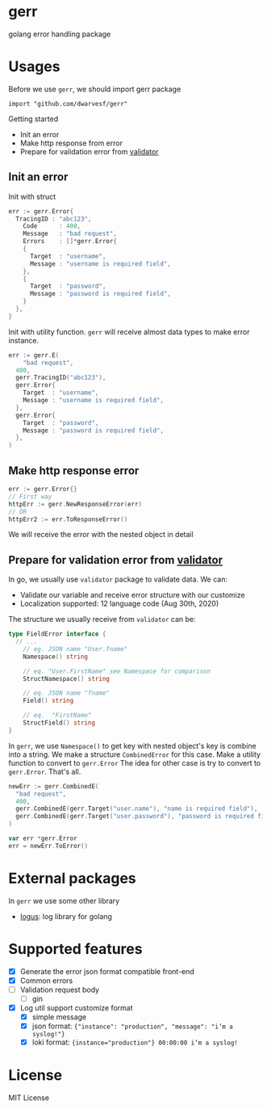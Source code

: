 # gerr

golang error handling package

# Usages

Before we use `gerr`, we should import gerr package
```
import "github.com/dwarvesf/gerr"
```

Getting started
- Init an error
- Make http response from error
- Prepare for validation error from [validator](https://github.com/go-playground/validator)

## Init an error

Init with struct

```go
err := gerr.Error{
  TracingID : "abc123",
	Code      : 400,
	Message   : "bad request",
	Errors    : []*gerr.Error{
    {
      Target  : "username",
      Message : "username is required field",
    },
    {
      Target  : "password",
      Message : "password is required field",
    }
  },
}
```

Init with utility function. `gerr` will receive almost data types to make error instance.

```go
err := gerr.E(
	"bad request",
  400,
  gerr.TracingID("abc123"),
  gerr.Error{
    Target  : "username",
    Message : "username is required field",
  },
  gerr.Error{
    Target  : "password",
    Message : "password is required field",
  },
)
```

## Make http response error

```go
err := gerr.Error{}
// First way
httpErr := gerr.NewResponseError(err)
// OR
httpErr2 := err.ToResponseError()
```

We will receive the error with the nested object in detail

## Prepare for validation error from [validator](https://github.com/go-playground/validator)

In go, we usually use `validator` package to validate data. We can:
- Validate our variable and receive error structure with our customize
- Localization supported: 12 language code (Aug 30th, 2020)

The structure we usually receive from `validator` can be:
```go
type FieldError interface {
  // ...
	// eg. JSON name "User.fname"
	Namespace() string 

	// eq. "User.FirstName" see Namespace for comparison
	StructNamespace() string

	// eq. JSON name "fname"
	Field() string

	// eq.  "FirstName"
	StructField() string
}
```
In `gerr`, we use `Namespace()` to get key with nested object's key is combine into a string.
We make a structure `CombinedError` for this case. Make a utility function to convert to `gerr.Error`
The idea for other case is try to convert to `gerr.Error`. That's all.

```go
newErr := gerr.CombinedE(
  "bad request",
  400,
  gerr.CombinedE(gerr.Target("user.name"), "name is required field"),
  gerr.CombinedE(gerr.Target("user.password"), "password is required field")
)

var err *gerr.Error
err = newErr.ToError()
```

# External packages
In `gerr` we use some other library
- [logus](https://github.com/sirupsen/logrus): log library for golang

# Supported features

- [x] Generate the error json format compatible front-end
- [x] Common errors
- [ ] Validation request body
  - [ ] gin
- [x] Log util support customize format
  - [x] simple message
  - [x] json format: `{"instance": "production", "message": "i’m a syslog!"}`
  - [x] loki format: `{instance="production"} 00:00:00 i’m a syslog!`

# License

MIT License
